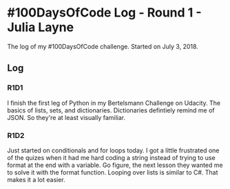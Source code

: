# #100DaysOfCode Log - Round 1 - Julia Layne

The log of my #100DaysOfCode challenge. Started on July 3, 2018.

## Log

### R1D1 
I finish the first leg of Python in my Bertelsmann Challenge on Udacity. The basics of lists, sets, and dictionaries. Dictionaries defintiely remind me of JSON. So they're at least visually familiar. 

### R1D2
Just started on conditionals and for loops today. I got a little frustrated one of the quizes when it had me hard coding a string  instead of trying to use format at the end with a variable. Go figure, the next lesson they wanted me to solve it with the format function.
Looping over lists is similar to C#. That makes it a lot easier.
